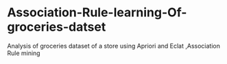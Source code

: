 # Association-Rule-learning-Of-groceries-datset
Analysis of groceries dataset of a store  using Apriori and Eclat ,Association Rule mining
